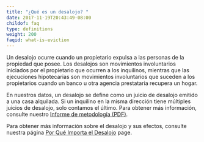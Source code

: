 ```yaml
---
title: "¿Qué es un desalojo? "
date: 2017-11-19T20:43:49-08:00
childof: faq
type: definitions
weight: 200
faqid: what-is-eviction
---
```

Un desalojo ocurre cuando un propietario expulsa a las personas de la propiedad que posee. Los desalojos son movimientos involuntarios iniciados por el propietario que ocurren a los inquilinos, mientras que las ejecuciones hipotecarias son movimientos involuntarios que suceden a los propietarios cuando un banco u otra agencia prestataria recupera un hogar.

En nuestros datos, un desalojo se define como un juicio de desalojo emitido a una casa alquilada. Si un inquilino en la misma dirección tiene múltiples juicios de desalojo, solo contamos el último. Para obtener más información, consulte nuestro <a href="/docs/Eviction Lab -Methodology Report v.1.0.0.pdf" target="_blank">Informe de metodología (PDF)</a>.

Para obtener más información sobre el desalojo y sus efectos, consulte nuestra página [Por Qué Importa el Desalojo](/why-eviction-matters) page.
